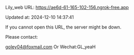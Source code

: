 Lily_web URL: https://ae6d-61-165-102-156.ngrok-free.app

Updated at: 2024-12-10 14:37:41

If you cannot open this URL, the server might be down.

Please contact: 

goley04@foxmail.com Or Wechat:GL_yeaH